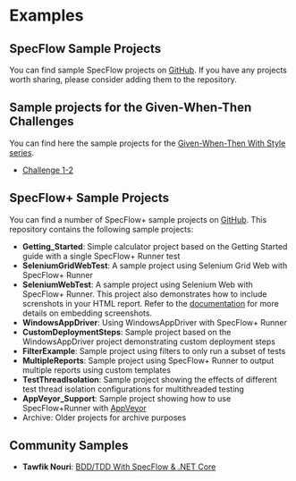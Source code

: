 # Examples

## SpecFlow Sample Projects

You can find sample SpecFlow projects on [GitHub](https://github.com/techtalk/SpecFlow-Examples/). If you have any projects worth sharing, please consider adding them to the repository.

## Sample projects for the Given-When-Then Challenges

You can find here the sample projects for the [Given-When-Then With Style series](https://specflow.org/2020/the-given-when-then-with-style-challenge/).

- [Challenge 1-2](https://github.com/SpecFlowOSS/gwt-with-style-challenge1-2)

## SpecFlow+ Sample Projects

You can find a number of SpecFlow+ sample projects on [GitHub](https://github.com/techtalk/SpecFlow.Plus.Examples). This repository contains the following sample projects:

- **Getting_Started**: Simple calculator project based on the Getting Started guide with a single SpecFlow+ Runner test
- **SeleniumGridWebTest**: A sample project using Selenium Grid Web with SpecFlow+ Runner
- **SeleniumWebTest**: A sample project using Selenium Web with SpecFlow+ Runner. This project also demonstrates how to include screnshots in your HTML report. Refer to the [documentation](https://docs.specflow.org/projects/specflow-runner/en/latest/Usage/Tutorial-Customising-Reports.html) for more details on embedding screenshots.
- **WindowsAppDriver**: Using WindowsAppDriver with SpecFlow+ Runner
- **CustomDeploymentSteps**: Sample project based on the WindowsAppDriver project demonstrating custom deployment steps
- **FilterExample**: Sample project using filters to only run a subset of tests
- **MultipleReports**: Sample project using SpecFlow+ Runner to output multiple reports using custom templates
- **TestThreadIsolation**: Sample project showing the effects of different test thread isolation configurations for multithreaded testing
- **AppVeyor_Support**: Sample project showing how to use SpecFlow+Runner with [AppVeyor](http://www.appveyor.com/)
- Archive: Older projects for archive purposes

## Community Samples

- **Tawfik Nouri**: [BDD/TDD With SpecFlow & .NET Core](https://github.com/tawfiknouri/BDD-TDD_ParkingCostCalculator_SpecFlow)
